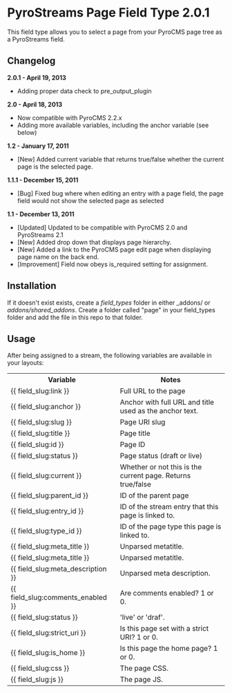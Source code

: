 # PyroStreams Page Field Type 2.0.1

This field type allows you to select a page from your PyroCMS page tree as a PyroStreams field.

## Changelog

**2.0.1 - April 19, 2013**

* Adding proper data check to pre_output_plugin

**2.0 - April 18, 2013**

* Now compatible with PyroCMS 2.2.x
* Adding more available variables, including the anchor variable (see below)

**1.2 - January 17, 2011**

* [New] Added current variable that returns true/false whether the current page is the selected page.

**1.1.1 - December 15, 2011**

* [Bug] Fixed bug where when editing an entry with a page field, the page field would not show the selected page as selected

**1.1 - December 13, 2011**

* [Updated] Updated to be compatible with PyroCMS 2.0 and PyroStreams 2.1
* [New] Added drop down that displays page hierarchy.
* [New] Added a link to the PyroCMS page edit page when displaying page name on the back end.
* [Improvement] Field now obeys is_required setting for assignment.

## Installation

If it doesn't exist exists, create a _field\_types_ folder in either _addons/<site-ref> or _addons/shared\_addons_. Create a folder called "page" in your field\_types folder and add the file in this repo to that folder.

## Usage

After being assigned to a stream, the following variables are available in your layouts:

<table>
<tr>
<th>Variable </th>
		<th>Notes </th>
	</tr>
<tr>
<td>{{ field_slug:link }}</td>
		<td>Full URL to the page</td>
	</tr>
<tr>
	<td>{{ field_slug:anchor }}</td>
		<td>Anchor with full URL and title used as the anchor text.</td>
	</tr>
<tr>
<td>{{ field_slug:slug }}</td>
		<td>Page URI slug</td>
	</tr>
<tr>
<td>{{ field_slug:title }}</td>
		<td>Page title</td>
	</tr>
<tr>
<td>{{ field_slug:id }}</td>
		<td>Page ID</td>
	</tr>
<tr>
<td>{{ field_slug:status }}</td>
		<td>Page status (draft or live)</td>
	</tr>
<tr>
<td>{{ field_slug:current }}</td>
		<td>Whether or not this is the current page. Returns true/false</td>
</tr>

<tr>
	<td>{{ field_slug:parent_id }}</td>
	<td>ID of the parent page</td>
</tr>

<tr>
	<td>{{ field_slug:entry_id }}</td>
	<td>ID of the stream entry that this page is linked to.</td>
</tr>

<tr>
	<td>{{ field_slug:type_id }}</td>
	<td>ID of the page type this page is linked to.</td>
</tr>

<tr>
	<td>{{ field_slug:meta_title }}</td>
	<td>Unparsed metatitle.</td>
</tr>

<tr>
	<td>{{ field_slug:meta_title }}</td>
	<td>Unparsed metatitle.</td>
</tr>

<tr>
	<td>{{ field_slug:meta_description }}</td>
	<td>Unparsed meta description.</td>
</tr>

<tr>
	<td>{{ field_slug:comments_enabled }}</td>
	<td>Are comments enabled? 1 or 0.</td>
</tr>

<tr>
	<td>{{ field_slug:status }}</td>
	<td>'live' or 'draf'.</td>
</tr>

<tr>
	<td>{{ field_slug:strict_uri }}</td>
	<td>Is this page set with a strict URI? 1 or 0.</td>
</tr>

<tr>
	<td>{{ field_slug:is_home }}</td>
	<td>Is this page the home page? 1 or 0.</td>
</tr>

<tr>
	<td>{{ field_slug:css }}</td>
	<td>The page CSS.</td>
</tr>

<tr>
	<td>{{ field_slug:js }}</td>
	<td>The page JS.</td>
</tr>

</table>